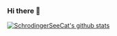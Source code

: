 ### Hi there 👋

<!--
**SchrodingerSeeCat/SchrodingerSeeCat** is a ✨ _special_ ✨ repository because its `README.md` (this file) appears on your GitHub profile.

Here are some ideas to get you started:

- 🔭 I’m currently working on ...
- 🌱 I’m currently learning ...
- 👯 I’m looking to collaborate on ...
- 🤔 I’m looking for help with ...
- 💬 Ask me about ...
- 📫 How to reach me: ...
- 😄 Pronouns: ...
- ⚡ Fun fact: ...
-->
[![SchrodingerSeeCat's github stats](https://github-readme-stats.vercel.app/api?username=SchrodingerSeeCat)](https://github.com/anuraghazra/github-readme-stats)
